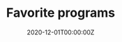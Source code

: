 ---
title: "Favorite programs"  # Add a page title.
summary: "Favorite programs and projects!"  # Add a page description.
date: "2020-12-01T00:00:00Z"  # Add today's date.
type: "widget_page"  # Page type is a Widget Page


bio: My research interests include TB, HIV, and global health.

interests:
- TB / HIV
- Epidemiology
- Global Health
---